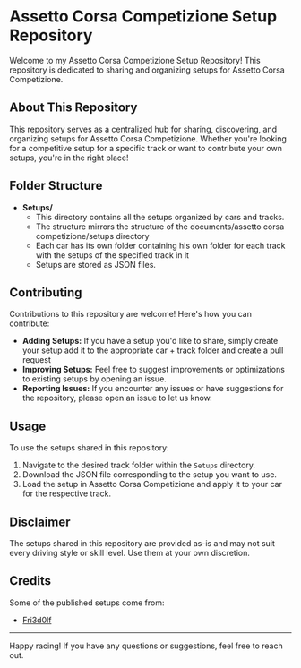 # Assetto Corsa Competizione Setup Repository

Welcome to my Assetto Corsa Competizione Setup Repository! This repository is dedicated to sharing and organizing setups for Assetto Corsa Competizione.

## About This Repository

This repository serves as a centralized hub for sharing, discovering, and organizing setups for Assetto Corsa Competizione. Whether you're looking for a competitive setup for a specific track or want to contribute your own setups, you're in the right place!

## Folder Structure

- **Setups/**
  - This directory contains all the setups organized by cars and tracks.
  - The structure mirrors the structure of the documents/assetto corsa competizione/setups directory
  - Each car has its own folder containing his own folder for each track with the setups of the specified track in it
  - Setups are stored as JSON files.

## Contributing

Contributions to this repository are welcome! Here's how you can contribute:

- **Adding Setups:** If you have a setup you'd like to share, simply create your setup add it to the appropriate car + track folder and create a pull request
- **Improving Setups:** Feel free to suggest improvements or optimizations to existing setups by opening an issue.
- **Reporting Issues:** If you encounter any issues or have suggestions for the repository, please open an issue to let us know.

## Usage

To use the setups shared in this repository:

1. Navigate to the desired track folder within the `Setups` directory.
2. Download the JSON file corresponding to the setup you want to use.
3. Load the setup in Assetto Corsa Competizione and apply it to your car for the respective track.

## Disclaimer

The setups shared in this repository are provided as-is and may not suit every driving style or skill level. Use them at your own discretion.

## Credits

Some of the published setups come from:
- [Fri3d0lf](https://www.youtube.com/@Fri3d0lf)

---

Happy racing! If you have any questions or suggestions, feel free to reach out.
